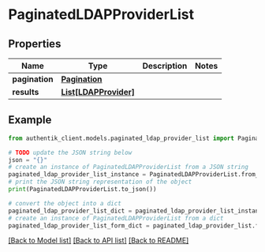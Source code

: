 # PaginatedLDAPProviderList


## Properties

Name | Type | Description | Notes
------------ | ------------- | ------------- | -------------
**pagination** | [**Pagination**](Pagination.md) |  | 
**results** | [**List[LDAPProvider]**](LDAPProvider.md) |  | 

## Example

```python
from authentik_client.models.paginated_ldap_provider_list import PaginatedLDAPProviderList

# TODO update the JSON string below
json = "{}"
# create an instance of PaginatedLDAPProviderList from a JSON string
paginated_ldap_provider_list_instance = PaginatedLDAPProviderList.from_json(json)
# print the JSON string representation of the object
print(PaginatedLDAPProviderList.to_json())

# convert the object into a dict
paginated_ldap_provider_list_dict = paginated_ldap_provider_list_instance.to_dict()
# create an instance of PaginatedLDAPProviderList from a dict
paginated_ldap_provider_list_form_dict = paginated_ldap_provider_list.from_dict(paginated_ldap_provider_list_dict)
```
[[Back to Model list]](../README.md#documentation-for-models) [[Back to API list]](../README.md#documentation-for-api-endpoints) [[Back to README]](../README.md)


